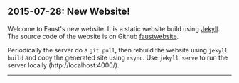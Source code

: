 ## **2015-07-28:** New Website!

Welcome to Faust's new website. It is a static website build using
[Jekyll](http://jekyllrb.com/). The source code of the website is on Github
[faustwebsite](https://github.com/grame-cncm/faustwebsite).

Periodically the server do a `git pull`, then rebuild the website using `jekyll build` and copy the generated site using `rsync`.
Use `jekyll serve` to run the server locally (http://localhost:4000/).

---
